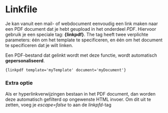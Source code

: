 # Linkfile

Je kan vanuit een mail- of webdocument eenvoudig een link maken naar een
PDF document dat je hebt geupload in het onderdeel *PDF*. Hiervoor
gebruik je een speciale tag: **{linkpdf}**. The tag heeft twee
verplichte parameters: één om het template te specificeren, en één om
het document te specificeren dat je wilt linken.

Een PDF-bestand dat gelinkt wordt met deze functie, wordt automatisch
**gepersonaliseerd**.

`{linkpdf template='myTemplate' document='myDocument'} `

### **Extra optie**

Als er hyperlinkverwijzingen bestaan in het PDF document, dan worden
deze automatisch gefilterd op ongewenste HTML invoer. Om dit uit te
zetten, voeg je *escape=false* to aan de *linkpfd*-tag
